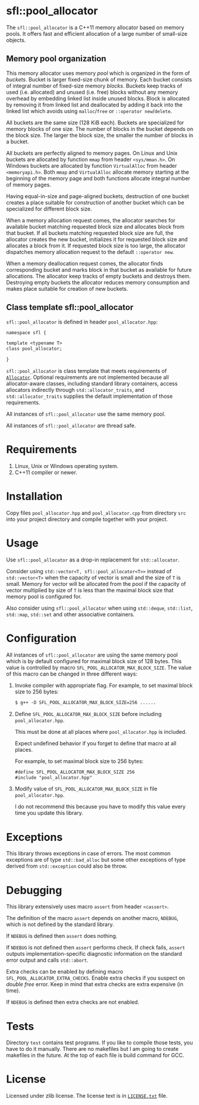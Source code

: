 # sfl::pool_allocator

The `sfl::pool_allocator` is a C++11 memory allocator based on memory pools.
It offers fast and efficient allocation of a large number of small-size objects.

## Memory pool organization

This memory allocator uses memory *pool* which is organized in the form of *buckets*.
Bucket is larger fixed-size chunk of memory.
Each bucket consists of integral number of fixed-size memory *blocks*.
Buckets keep tracks of used (i.e. allocated) and unused (i.e. free) blocks
without any memory overhead by embedding linked list inside unused blocks.
Block is allocated by removing it from linked list and deallocated by adding
it back into the linked list which avoids using `malloc`/`free` or `::operator new`/`delete`.

All buckets are the same size (128 KiB each).
Buckets are specialized for memory blocks of one size.
The number of blocks in the bucket depends on the block size.
The larger the block size, the smaller the number of blocks in a bucket.

All buckets are perfectly aligned to memory pages.
On Linux and Unix buckets are allocated by function `mmap` from header `<sys/mman.h>`.
On Windows buckets are allocated by function `VirtualAlloc` from header `<memoryapi.h>`.
Both `mmap` and `VirtualAlloc` allocate memory starting at the beginning of the
memory page and both functions allocate integral number of memory pages.

Having equal-in-size and page-aligned buckets, destruction of one bucket creates a
place suitable for construction of another bucket which can be specialized for
different block size.

When a memory allocation request comes, the allocator searches for available
bucket matching requested block size and allocates block from that bucket.
If all buckets matching requested block size are full, the allocator creates
the new bucket, initializes it for requested block size and allocates a block
from it.
If requested block size is too large, the allocator dispatches memory
allocation request to the default `::operator new`.

When a memory deallocation request comes, the allocator finds corresponding
bucket and marks block in that bucket as available for future allocations.
The allocator keep tracks of empty buckets and destroys them.
Destroying empty buckets the allocator reduces memory consumption and makes
place suitable for creation of new buckets.

## Class template sfl::pool_allocator

`sfl::pool_allocator` is defined in header `pool_allocator.hpp`:

```txt
namespace sfl {

template <typename T>
class pool_allocator;

}
```

`sfl::pool_allocator` is class template that meets requirements of
[`Allocator`](https://en.cppreference.com/w/cpp/named_req/Allocator).
Optional requirements are not implemented because all allocator-aware classes,
including standard library containers, access allocators indirectly through
`std::allocator_traits`, and `std::allocator_traits` supplies the default
implementation of those requirements.

All instances of `sfl::pool_allocator` use the same memory pool.

All instances of `sfl::pool_allocator` are thread safe.

# Requirements

1. Linux, Unix or Windows operating system.
2. C++11 compiler or newer.

# Installation

Copy files `pool_allocator.hpp` and `pool_allocator.cpp` from directory `src`
into your project directory and compile together with your project.

# Usage

Use `sfl::pool_allocator` as a drop-in replacement for `std::allocator`.

Consider using `std::vector<T, sfl::pool_allocator<T>>` instead of `std::vector<T>`
when the capacity of vector is small and the size of `T` is small.
Memory for vector will be allocated from the pool if the capacity of vector
multiplied by size of `T` is less than the maximal block size that
memory pool is configured for.

Also consider using `sfl::pool_allocator` when using `std::deque`, `std::list`,
`std::map`, `std::set` and other associative containers.

# Configuration

All instances of `sfl::pool_allocator` are using the same memory pool
which is by default configured for maximal block size of 128 bytes.
This value is controlled by macro `SFL_POOL_ALLOCATOR_MAX_BLOCK_SIZE`.
The value of this macro can be changed in three different ways:

1.  Invoke compiler with appropriate flag.
    For example, to set maximal block size to 256 bytes:

    ```txt
    $ g++ -D SFL_POOL_ALLOCATOR_MAX_BLOCK_SIZE=256 ......
    ```

2.  Define `SFL_POOL_ALLOCATOR_MAX_BLOCK_SIZE` before including `pool_allocator.hpp`.

    This must be done at all places where `pool_allocator.hpp` is included.

    Expect undefined behavior if you forget to define that macro at all places.

    For example, to set maximal block size to 256 bytes:

    ```txt
    #define SFL_POOL_ALLOCATOR_MAX_BLOCK_SIZE 256
    #include "pool_allocator.hpp"
    ```

3.  Modify value of `SFL_POOL_ALLOCATOR_MAX_BLOCK_SIZE` in file `pool_allocator.hpp`.

    I do not recommend this because you have to modify this value every time
    you update this library.

# Exceptions

This library throws exceptions in case of errors.
The most common exceptions are of type `std::bad_alloc` but some other
exceptions of type derived from `std::exception` could also be throw.

# Debugging

This library extensively uses macro `assert` from header `<cassert>`.

The definition of the macro `assert` depends on another macro, `NDEBUG`,
which is not defined by the standard library.

If `NDEBUG` is defined then `assert` does nothing.

If `NDEBUG` is not defined then `assert` performs check.
If check fails, `assert` outputs implementation-specific diagnostic
information on the standard error output and calls `std::abort`.

Extra checks can be enabled by defining macro `SFL_POOL_ALLOCATOR_EXTRA_CHECKS`.
Enable extra checks if you suspect on *double free* error.
Keep in mind that extra checks are extra expensive (in time).

If `NDEBUG` is defined then extra checks are not enabled.

# Tests

Directory `test` contains test programs.
If you like to compile those tests, you have to do it manually.
There are no makefiles but I am going to create makefiles in the future.
At the top of each file is build command for GCC.

# License

Licensed under zlib license. The license text is in [`LICENSE.txt`](LICENSE.txt) file.
